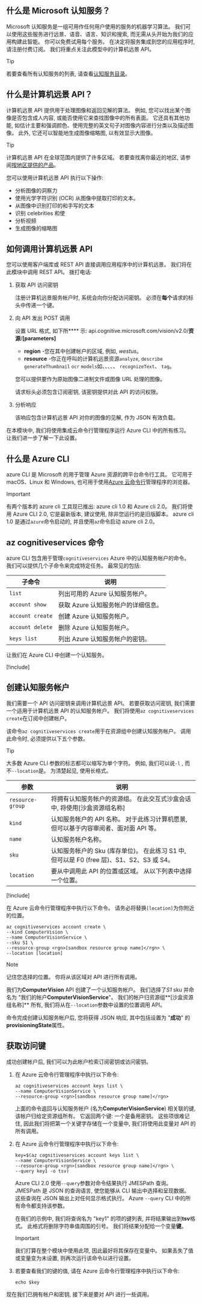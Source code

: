 
## <a name="what-is-microsoft-cognitive-services"></a>什么是 Microsoft 认知服务？

Microsoft 认知服务是一组可用作任何用户使用的服务的机器学习算法。 我们可以使用这些服务进行远景、语音、语言、知识和搜索, 而无需从头开始为我们的应用构建此智能。 你可以免费试用每个服务。 在决定将服务集成到您的应用程序时, 请注册付费订阅。 我们将重点关注此模型中的计算机远景 API。

> [!TIP]
> 若要查看所有认知服务的列表, 请查看[认知服务目录](https://azure.microsoft.com/services/cognitive-services/directory/)。 

## <a name="what-is-the-computer-vision-api"></a>什么是计算机远景 API？

计算机远景 API 提供用于处理图像和返回见解的算法。 例如, 您可以找出某个图像是否包含成人内容, 或能否使用它来查找图像中的所有表面。 它还具有其他功能, 如估计主要和强调颜色、使用完整的英文句子对图像内容进行分类以及描述图像。 此外, 它还可以智能地生成图像缩略图, 以有效显示大图像。

> [!TIP]
> 计算机远景 API 在全球范围内提供了许多区域。 若要查找离你最近的地区, 请参阅[按地区提供的产品](https://azure.microsoft.com/global-infrastructure/services/?products=cognitive-services&regions=all)。

您可以使用计算机远景 API 执行以下操作:

- 分析图像的洞察力
- 使用光学字符识别 (OCR) 从图像中提取打印的文本。
- 从图像中识别打印的和手写的文本
- 识别 celebrities 和使
- 分析视频 
- 生成图像的缩略图 

## <a name="how-to-call-the-computer-vision-api"></a>如何调用计算机远景 API

您可以使用客户端库或 REST API 直接调用应用程序中的计算机远景。 我们将在此模块中调用 REST API。 拨打电话:

1. 获取 API 访问密钥

    注册计算机远景服务帐户时, 系统会向你分配访问密钥。 必须在**每个**请求的标头中传递一个键。 

1. 向 API 发出 POST 调用

    设置 URL 格式, 如下所**** 示: api.cognitive.microsoft.com/vision/v2.0/**资源**/**[parameters]** 

    - **region** -您在其中创建帐户的区域, 例如, *westus*。
    - **resource** -你正在呼叫的计算机远景资源`analyze`, `describe` `generateThumbnail` `ocr` `models`如、、、、、 `recognizeText`、 `tag`。

    您可以提供要作为原始图像二进制文件或图像 URL 处理的图像。

    请求标头必须包含订阅密钥, 该密钥提供对此 API 的访问权限。

1. 分析响应

    该响应包含计算机远景 API 对你的图像的见解, 作为 JSON 有效负载。

在本模块中, 我们将使用集成云命令行管理程序运行 Azure CLI 中的所有练习。 让我们进一步了解一下此设置。

## <a name="what-is-the-azure-cli"></a>什么是 Azure CLI

azure CLI 是 Microsoft 的用于管理 Azure 资源的跨平台命令行工具。 它可用于 macOS、Linux 和 Windows, 也可用于使用[Azure 云命令行](https://docs.microsoft.com/azure/cloud-shell/overview)管理程序的浏览器。

> [!IMPORTANT]
> 有两个版本的 azure cli 工具现已推出: azure cli 1.0 和 Azure cli 2.0。 我们将使用 Azure CLI 2.0, 它是最新版本, 建议使用, 除非您运行的是旧版脚本。 azure cli 1.0 是通过`azure`命令启动的, 并且使用`az`命令启动 azure cli 2.0。

## <a name="az-cognitiveservices-commands"></a>az cognitiveservices 命令

azure CLI 包含用于管理`cognitiveservices` Azure 中的认知服务帐户的命令。 我们可以提供几个子命令来完成特定任务。 最常见的包括:

| 子命令 | 说明 |
|-------------|-------------|
| `list` | 列出可用的 Azure 认知服务帐户。 |
| `account show` | 获取 Azure 认知服务帐户的详细信息。 |
| `account create` | 创建 Azure 认知服务帐户。 |
| `account delete` | 删除 Azure 认知服务帐户。 |
| `keys list` | 列出 Azure 认知服务帐户的密钥。 |

让我们在 Azure CLI 中创建一个认知服务。

<!-- Activate the sandbox -->
[!include[](../../../includes/azure-sandbox-activate.md)]

## <a name="create-a-cognitive-services-account"></a>创建认知服务帐户

我们需要一个 API 访问密钥来调用计算机远景 API。 若要获取访问密钥, 我们需要一个适用于计算机远景 API 的认知服务帐户。 我们将使用`az cognitiveservices create`在订阅中创建帐户。

 该命令`az cognitiveservices create`用于在资源组中创建认知服务帐户。  调用此命令时, 必须提供以下五个参数。

> [!Tip]
> 大多数 Azure CLI 参数的标志都可以缩写为单个字符。 例如, 我们可以说`-l` , 而不`--location`是。 为清楚起见, 使用长格式。

| 参数 | 说明 |
|-----------|-------------|
| `resource-group` | 将拥有认知服务帐户的资源组。 在此交互式沙盒会话中, 将使用<rgn>[沙盒资源组名称]</rgn> |
| `kind` | 认知服务帐户的 API 名称。 对于此练习计算机愿景, 但可以基于内容审阅者、面对面 API 等。|
| `name` | 认知服务帐户名称。 |
| `sku` | 认知服务帐户的 Sku (库存单位)。 在此练习 S1 中, 但可以是 F0 (free 层)、S1、S2、S3 或 S4。 |
| `location` | 要从中调用此 API 的位置或区域。 从以下列表中选择一个位置。 |

[!include[](../../../includes/azure-sandbox-regions-first-mention-note.md)] 

在 Azure 云命令行管理程序中执行以下命令。 请务必将替换`[location]`为你附近的位置。

```azurecli
az cognitiveservices account create \
--kind ComputerVision \
--name ComputerVisionService \
--sku S1 \
--resource-group <rgn>[sandbox resource group name]</rgn> \
--location [location]
```

> [!NOTE]
> 记住您选择的位置。 你将从该区域对 API 进行所有调用。

我们为**ComputerVision** API 创建了一个认知服务帐户。 我们选择了*S1* sku 并命名为 "我们的帐户**ComputerVisionService**"。 我们的帐户归资源组**<rgn>[沙盒资源组名称]</rgn>** 所有, 我们将从在`--location`参数中设置的位置调用 API。 

命令完成创建认知服务帐户后, 您将获得 JSON 响应, 其中包括设置为 "**成功**" 的**provisioningState**属性。

## <a name="get-an-access-key"></a>获取访问键

成功创建帐户后, 我们可以为此帐户检索订阅密钥或访问密钥。

1. 在 Azure 云命令行管理程序中执行以下命令:

    ```azurecli
    az cognitiveservices account keys list \
    --name ComputerVisionService \
    --resource-group <rgn>[sandbox resource group name]</rgn>
    ```
    
    上面的命令返回与认知服务帐户 (名为**ComputerVisionService**) 相关联的键, 该帐户归给定资源组所有。 它返回两个键: 一个是备用密钥。 这些项很难记住, 因此我们将把第一个关键字存储在一个变量中, 我们将使用此变量对 API 的所有调用。

2.  在 Azure 云命令行管理程序中执行以下命令:

    ```azurecli
    key=$(az cognitiveservices account keys list \
    --name ComputerVisionService \
    --resource-group <rgn>[sandbox resource group name]</rgn> \
    --query key1 -o tsv)
    ```
    
    Azure CLI 2.0 使用`--query`参数对命令结果执行 JMESPath 查询。 JMESPath 是 JSON 的查询语言, 使您能够从 CLI 输出中选择和呈现数据。 这些查询在 JSON 输出上对任何显示格式执行。
    Azure `--query` CLI 中的所有命令都支持该参数。 
    
    在我们的示例中, 我们将查询名为 "key1" 的项的键列表, 并将结果输出到**tsv**格式。 此格式将删除字符串值周围的引号。 我们将结果分配给一个变量**键**。
    
    > [!IMPORTANT]
    > 我们打算在整个模块中使用此项, 因此最好将其保存在变量中。 如果丢失了值或变量变为未设置, 则再次运行该命令以进行设置。  

3. 若要查看我们的键的值, 请在 Azure 云命令行管理程序中执行以下命令:

    ```azurecli
    echo $key
    ```

现在我们已拥有帐户和密钥, 接下来是要对 API 进行一些调用。